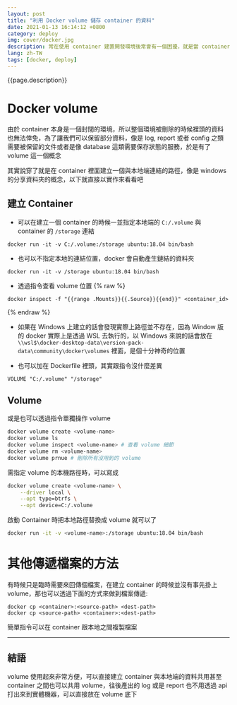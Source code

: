 ```yaml
---
layout: post
title: "利用 Docker volume 儲存 container 的資料"
date: 2021-01-13 16:14:12 +0800
category: deploy
img: cover/docker.jpg
description: 常在使用 container 建置開發環境後常會有一個困擾，就是當 container 被刪除的時候裡面的資料也會一併消失，或是 container 之間要共用一些檔案的時候都會有一些困難點，於是就有 docker volume 的機制出來了
lang: zh-TW
tags: [docker, deploy]
---
```


{{page.description}}

# Docker volume

由於 container 本身是一個封閉的環境，所以整個環境被刪除的時候裡頭的資料也無法倖免，為了讓我們可以保留部分資料，像是 log, report 或者 config 之類需要被保留的文件或者是像 database 這類需要保存狀態的服務，於是有了 volume 這一個概念

其實說穿了就是在 container 裡面建立一個與本地端連結的路徑，像是 windows 的分享資料夾的概念，以下就直接以實作來看看吧

## 建立 Container
+ 可以在建立一個 container 的時候一並指定本地端的 `C:/.volume` 與 container 的 `/storage` 連結

```
docker run -it -v C:/.volume:/storage ubuntu:18.04 bin/bash
```

+ 也可以不指定本地的連結位置，docker 會自動產生鏈結的資料夾

```
docker run -it -v /storage ubuntu:18.04 bin/bash
```

+ 透過指令查看 volume 位置
{% raw %}
```
docker inspect -f "{{range .Mounts}}{{.Source}}{{end}}" <container_id>
```
{% endraw %}
+ 如果在 Windows 上建立的話會發現實際上路徑並不存在，因為 Window 版的 docker 實際上是透過 WSL 去執行的，以 Windows 來說的話會放在 `\\wsl$\docker-desktop-data\version-pack-data\community\docker\volumes` 裡面，是個十分神奇的位置

+ 也可以加在 Dockerfile 裡頭，其實跟指令沒什麼差異

```
VOLUME "C:/.volume" "/storage"
```

## Volume

或是也可以透過指令單獨操作 volume

```sh
docker volume create <volume-name>
docker volume ls
docker volume inspect <volume-name> # 查看 volume 細節
docker volume rm <volume-name>
docker volume prnue # 刪除所有沒用到的 volume
```

需指定 volume 的本機路徑時，可以寫成

```bash
docker volume create <volume-name> \
    --driver local \
    --opt type=btrfs \
    --opt device=C:/.volume
```

啟動 Container 時把本地路徑替換成 volume 就可以了

```sh
docker run -it -v <volume-name>:/storage ubuntu:18.04 bin/bash
```

# 其他傳遞檔案的方法

有時候只是臨時需要來回傳個檔案，在建立 container 的時候並沒有事先掛上 volume，那也可以透過下面的方式來做到檔案傳遞:

```
docker cp <container>:<source-path> <dest-path>
docker cp <source-path> <container>:<dest-path>
```

簡單指令可以在 container 跟本地之間複製檔案

---

## 結語
volume 使用起來非常方便，可以直接建立 container 與本地端的資料共用甚至 container 之間也可以共用 volume，往後產出的 log 或是 report 也不用透過 api 打出來到實體機器，可以直接放在 volume 底下